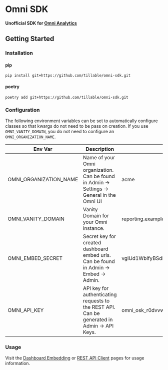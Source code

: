 # Omni SDK

**Unofficial  SDK for [Omni Analytics](https://omni.co/)**

## Getting Started

### Installation

#### pip

`pip install git+https://github.com/tillable/omni-sdk.git`

#### poetry

`poetry add git+https://github.com/tillable/omni-sdk.git`

### Configuration

The following environment variables can be set to automatically configure classes so that kwargs do not need to be pass on creation. If you use `OMNI_VANITY_DOMAIN`, you do not need to configure an `OMNI_ORGANIZATION_NAME`.

| Env Var                | Description | Example |
|------------------------| --- | --- |
| OMNI_ORGANIZATION_NAME | Name of your Omni organization. Can be found in Admin -> Settings -> General in the Omni UI | acme |
| OMNI_VANITY_DOMAIN     | Vanity Domain for your Omni instance. | reporting.example.com |
| OMNI_EMBED_SECRET      | Secret key for created dashboard embed urls. Can be found in Admin -> Embed -> Admin. | vglUd1WblfyBSdBSMPj0KrxZcNUEZ1CC |
| OMNI_API_KEY           | API key for authenticating requests to the REST API. Can be generated in Admin -> API Keys. | omni_osk_r0dvvwTfLkOC1QP6eomT65yOIWtjfDsU5gZpvKNdKWxHSrDJPT1RAUyV |

### Usage

Visit the [Dashboard Embedding](usage/dashboard_embedding.md) or [REST API Client](usage/api_client.md) pages for 
usage information.






